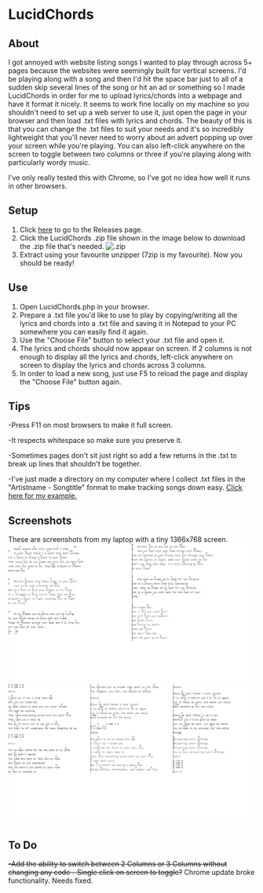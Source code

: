 # LucidChords

## About
I got annoyed with website listing songs I wanted to play through across 5+ pages because the websites were seemingly built for vertical screens. I'd be playing along with a song and then I'd hit the space bar just to all of a sudden skip several lines of the song or hit an ad or something so I made LucidChords in order for me to upload lyrics/chords into a webpage and have it format it nicely. It seems to work fine locally on my machine so you shouldn't need to set up a web server to use it, just open the page in your browser and then load .txt files with lyrics and chords. The beauty of this is that you can change the .txt files to suit your needs and it's so incredibly lightweight that you'll never need to worry about an advert popping up over your screen while you're playing. You can also left-click anywhere on the screen to toggle between two columns or three if you're playing along with particularly wordy music.

I've only really tested this with Chrome, so I've got no idea how well it runs in other browsers.

## Setup
1. Click [here](https://github.com/rossome89/LucidChords/releases) to go to the Releases page.
2. Click the LucidChords .zip file shown in the image below to download the .zip file that's needed.
![.zip](http://i.imgur.com/kAnoJlr.png)
3. Extract using your favourite unzipper (7zip is my favourite). Now you should be ready!

## Use
1. Open LucidChords.php in your browser.
2. Prepare a .txt file you'd like to use to play by copying/writing all the lyrics and chords into a .txt file and saving it in Notepad to your PC somewhere you can easily find it again.
3. Use the "Choose File" button to select your .txt file and open it.
4. The lyrics and chords should now appear on screen. If 2 columns is not enough to display all the lyrics and chords, left-click anywhere on screen to display the lyrics and chords across 3 columns.
5. In order to load a new song, just use F5 to reload the page and display the "Choose File" button again.

## Tips
-Press F11 on most browsers to make it full screen.

-It respects whitespace so make sure you preserve it.

-Sometimes pages don't sit just right so add a few returns in the .txt to break up lines that shouldn't be together.

-I've just made a directory on my computer where I collect .txt files in the "Artistname - Songtitle" format to make tracking songs down easy. [Click here for my example.](../master/ExamplePictures/Directory.png)

## Screenshots

These are screenshots from my laptop with a tiny 1366x768 screen.
![2 Columns](/ExamplePictures/2columns.png?raw=true "2 Columns Example")
![3 Columns](/ExamplePictures/3columns.png?raw=true "3 Columns Example")

## To Do

~~-Add the ability to switch between 2 Columns or 3 Columns without changing any code - Single click on screen to toggle?~~
Chrome update broke functionality. Needs fixed.
